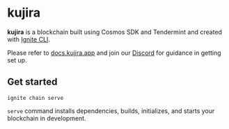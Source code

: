 # kujira

**kujira** is a blockchain built using Cosmos SDK and Tendermint and created with [Ignite CLI](https://ignite.com/cli).

Please refer to [docs.kujira.app](https://docs.kujira.app/) and join our [Discord](https://t.co/kur923FTZk) for guidance in getting set up.

## Get started

```
ignite chain serve
```

`serve` command installs dependencies, builds, initializes, and starts your blockchain in development.
